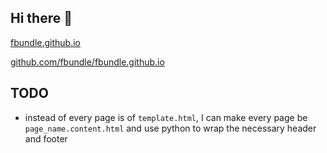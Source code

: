 ## Hi there 👋

[fbundle.github.io](https://fbundle.github.io/)

[github.com/fbundle/fbundle.github.io](https://github.com/fbundle/fbundle.github.io)

## TODO

- instead of every page is of `template.html`, I can make every page be `page_name.content.html` and use python to wrap the necessary header and footer